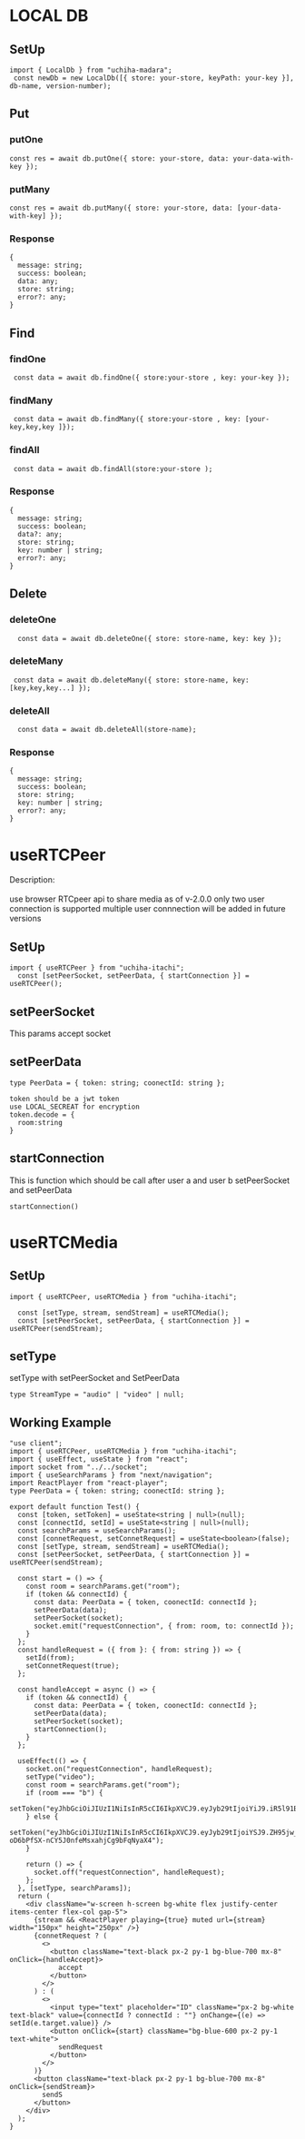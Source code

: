 # LOCAL DB

## SetUp

```
import { LocalDb } from "uchiha-madara";
 const newDb = new LocalDb([{ store: your-store, keyPath: your-key }], db-name, version-number);
```

## Put

### putOne

```
const res = await db.putOne({ store: your-store, data: your-data-with-key });
```

### putMany

```
const res = await db.putMany({ store: your-store, data: [your-data-with-key] });
```

### Response

```
{
  message: string;
  success: boolean;
  data: any;
  store: string;
  error?: any;
}
```

## Find

### findOne

```
 const data = await db.findOne({ store:your-store , key: your-key });
```

### findMany

```
 const data = await db.findMany({ store:your-store , key: [your-key,key,key ]});
```

### findAll

```
 const data = await db.findAll(store:your-store );
```

### Response

```
{
  message: string;
  success: boolean;
  data?: any;
  store: string;
  key: number | string;
  error?: any;
}
```

## Delete

### deleteOne

```
  const data = await db.deleteOne({ store: store-name, key: key });
```

### deleteMany

```
 const data = await db.deleteMany({ store: store-name, key: [key,key,key...] });
```

### deleteAll

```
  const data = await db.deleteAll(store-name);
```

### Response

```
{
  message: string;
  success: boolean;
  store: string;
  key: number | string;
  error?: any;
}
```

# useRTCPeer

Description:\
\
use browser RTCpeer api to share media as of v-2.0.0 only two user connection is supported multiple user connnection will be added in future versions

## SetUp

```
import { useRTCPeer } from "uchiha-itachi";
  const [setPeerSocket, setPeerData, { startConnection }] = useRTCPeer();
```

## setPeerSocket

This params accept socket

## setPeerData

```
type PeerData = { token: string; coonectId: string };

token should be a jwt token
use LOCAL_SECREAT for encryption
token.decode = {
  room:string
}
```

## startConnection

This is function which should be call after user a and user b setPeerSocket and setPeerData

```
startConnection()
```

# useRTCMedia

## SetUp

```
import { useRTCPeer, useRTCMedia } from "uchiha-itachi";

  const [setType, stream, sendStream] = useRTCMedia();
  const [setPeerSocket, setPeerData, { startConnection }] = useRTCPeer(sendStream);

```

## setType

setType with setPeerSocket and SetPeerData

```
type StreamType = "audio" | "video" | null;

```

## Working Example

```
"use client";
import { useRTCPeer, useRTCMedia } from "uchiha-itachi";
import { useEffect, useState } from "react";
import socket from "../../socket";
import { useSearchParams } from "next/navigation";
import ReactPlayer from "react-player";
type PeerData = { token: string; coonectId: string };

export default function Test() {
  const [token, setToken] = useState<string | null>(null);
  const [connectId, setId] = useState<string | null>(null);
  const searchParams = useSearchParams();
  const [connetRequest, setConnetRequest] = useState<boolean>(false);
  const [setType, stream, sendStream] = useRTCMedia();
  const [setPeerSocket, setPeerData, { startConnection }] = useRTCPeer(sendStream);

  const start = () => {
    const room = searchParams.get("room");
    if (token && connectId) {
      const data: PeerData = { token, coonectId: connectId };
      setPeerData(data);
      setPeerSocket(socket);
      socket.emit("requestConnection", { from: room, to: connectId });
    }
  };
  const handleRequest = ({ from }: { from: string }) => {
    setId(from);
    setConnetRequest(true);
  };

  const handleAccept = async () => {
    if (token && connectId) {
      const data: PeerData = { token, coonectId: connectId };
      setPeerData(data);
      setPeerSocket(socket);
      startConnection();
    }
  };

  useEffect(() => {
    socket.on("requestConnection", handleRequest);
    setType("video");
    const room = searchParams.get("room");
    if (room === "b") {
      setToken("eyJhbGciOiJIUzI1NiIsInR5cCI6IkpXVCJ9.eyJyb29tIjoiYiJ9.iR5l91Bc_26m6YLNm0Hud1vqPshJhheZop4nQ3WKyOc");
    } else {
      setToken("eyJhbGciOiJIUzI1NiIsInR5cCI6IkpXVCJ9.eyJyb29tIjoiYSJ9.ZH95jw_-oD6bPfSX-nCY5J0nfeMsxahjCg9bFqNyaX4");
    }

    return () => {
      socket.off("requestConnection", handleRequest);
    };
  }, [setType, searchParams]);
  return (
    <div className="w-screen h-screen bg-white flex justify-center items-center flex-col gap-5">
      {stream && <ReactPlayer playing={true} muted url={stream} width="150px" height="250px" />}
      {connetRequest ? (
        <>
          <button className="text-black px-2 py-1 bg-blue-700 mx-8" onClick={handleAccept}>
            accept
          </button>
        </>
      ) : (
        <>
          <input type="text" placeholder="ID" className="px-2 bg-white text-black" value={connectId ? connectId : ""} onChange={(e) => setId(e.target.value)} />
          <button onClick={start} className="bg-blue-600 px-2 py-1 text-white">
            sendRequest
          </button>
        </>
      )}
      <button className="text-black px-2 py-1 bg-blue-700 mx-8" onClick={sendStream}>
        sendS
      </button>
    </div>
  );
}

```
